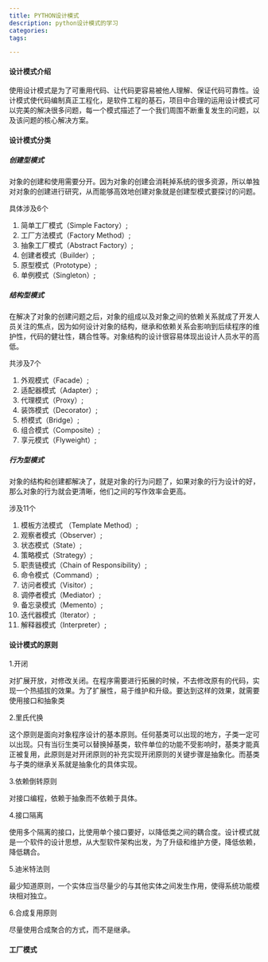```yaml
---
title: PYTHON设计模式
description: python设计模式的学习
categories:
tags:

---
```


####  设计模式介绍

使用设计模式是为了可重用代码、让代码更容易被他人理解、保证代码可靠性。设计模式使代码编制真正工程化，是软件工程的基石，项目中合理的运用设计模式可以完美的解决很多问题，每一个模式描述了一个我们周围不断重复发生的问题，以及该问题的核心解决方案。

#### 设计模式分类

##### 创建型模式

对象的创建和使用需要分开。因为对象的创建会消耗掉系统的很多资源，所以单独对对象的创建进行研究，从而能够高效地创建对象就是创建型模式要探讨的问题。

具体涉及6个

1. 简单工厂模式（Simple Factory）;
2. 工厂方法模式（Factory Method）;
3. 抽象工厂模式（Abstract Factory）;
4. 创建者模式（Builder）;
5. 原型模式（Prototype）;
6. 单例模式（Singleton）;

#####  结构型模式

在解决了对象的创建问题之后，对象的组成以及对象之间的依赖关系就成了开发人员关注的焦点，因为如何设计对象的结构，继承和依赖关系会影响到后续程序的维护性，代码的健壮性，耦合性等。对象结构的设计很容易体现出设计人员水平的高低。

共涉及7个

1. 外观模式（Facade）;
2. 适配器模式（Adapter）;
3. 代理模式（Proxy）;
4. 装饰模式（Decorator）;
5. 桥模式（Bridge）;
6. 组合模式（Composite）;
7. 享元模式（Flyweight）;

##### 行为型模式

对象的结构和创建都解决了，就是对象的行为问题了，如果对象的行为设计的好，那么对象的行为就会更清晰，他们之间的写作效率会更高。

涉及11个

1. 模板方法模式 （Template Method）;
2. 观察者模式（Observer）;
3. 状态模式（State）;
4. 策略模式（Strategy）;
5. 职责链模式（Chain of Responsibility）;
6. 命令模式（Command）;
7. 访问者模式（Visitor）;
8. 调停者模式（Mediator）;
9. 备忘录模式（Memento）;
10. 迭代器模式（Iterator）;
11. 解释器模式（Interpreter）;

#### 设计模式的原则

1.开闭

对扩展开放，对修改关闭。在程序需要进行拓展的时候，不去修改原有的代码，实现一个热插拔的效果。为了扩展性，易于维护和升级。要达到这样的效果，就需要使用接口和抽象类

2.里氏代换

这个原则是面向对象程序设计的基本原则。任何基类可以出现的地方，子类一定可以出现。只有当衍生类可以替换掉基类，软件单位的功能不受影响时，基类才能真正被复用，此原则是对开闭原则的补充实现开闭原则的关键步骤是抽象化。而基类与子类的继承关系就是抽象化的具体实现。

3.依赖倒转原则

对接口编程，依赖于抽象而不依赖于具体。

4.接口隔离

使用多个隔离的接口，比使用单个接口要好，以降低类之间的耦合度。设计模式就是一个软件的设计思想，从大型软件架构出发，为了升级和维护方便，降低依赖，降低耦合。

5.迪米特法则

最少知道原则，一个实体应当尽量少的与其他实体之间发生作用，使得系统功能模块相对独立。

6.合成复用原则

尽量使用合成聚合的方式，而不是继承。

#### 工厂模式